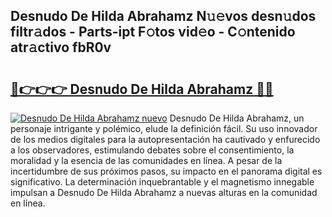 ## Desnudo De Hilda Abrahamz N𝚞𝚎vos desn𝚞dos filtr𝚊dos - Parts-ipt F𝚘tos vid𝚎o - C𝚘ntenido atr𝚊ctivo fbR0v

# <h2><a href="http://mb1fwmm.tromn.icu/?c=Desnudo+De+Hilda+Abrahamz">🔗👉👉👉 Desnudo De Hilda Abrahamz 🔗🔗</a></h2>

[![Desnudo De Hilda Abrahamz nuevo](https://i.imgur.com/pEAQMta.gif)](http://mb1fwmm.tromn.icu/?c=Desnudo+De+Hilda+Abrahamz)
Desnudo De Hilda Abrahamz, un personaje intrigante y polémico, elude la definición fácil. Su uso innovador de los medios digitales para la autopresentación ha cautivado y enfurecido a los observadores, estimulando debates sobre el consentimiento, la moralidad y la esencia de las comunidades en línea. A pesar de la incertidumbre de sus próximos pasos, su impacto en el panorama digital es significativo. La determinación inquebrantable y el magnetismo innegable impulsan a Desnudo De Hilda Abrahamz a nuevas alturas en la comunidad en línea.

